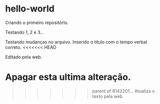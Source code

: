 # hello-world
Criando o primeiro repositório.

Testando 1, 2 e 3...

Testando mudanças no arquivo.
Inserido o titulo com o tempo verbal correto.
<<<<<<< HEAD

Editado pela web.

Apagar esta ultima alteração.
=======
>>>>>>> parent of 8142201... Atualiza o texto pela web
